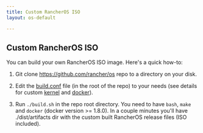 ```yaml
---
title: Custom RancherOS ISO
layout: os-default

---
```


## Custom RancherOS ISO

You can build your own RancherOS ISO image. Here's a quick how-to:

 1. Git clone https://github.com/rancher/os repo to a directory on your disk.

 2. Edit the [build.conf](https://github.com/rancher/os/blob/master/build.conf) file (in the root of the repo) to your needs (see details for custom [kernel](/os/configuration/custom-kernels) and [docker](/os/configuration/custom-docker)).
    
 3. Run `./build.sh` in the repo root directory. You need to have `bash`, `make` and `docker` (docker version >= 1.8.0).
    In a couple minutes you'll have ./dist/artifacts dir with the custom built RancherOS release files (ISO included).
